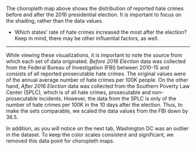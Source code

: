 The choropleth map above shows the distribution of reported hate crimes before and after the 2016 presidential election. It is important to focus on the shading, rather than the data values.

- Which states' rate of hate crimes increased the most after the election? Keep in mind, there may be other influential factors, as well.

***
While viewing these visualizations, it is important to note the source from which each set of data originated.
_Before 2016 Election_ data was collected from the Federal Bureau of Investigation (FBI) between 2010-15 and consists of all reported prosecutable hate crimes. The original values were of the annual average number of hate crimes per 100K people. On the other hand, _After 2016 Election_ data was collected from the Southern Poverty Law Center (SPLC), which is of all hate crimes, prosecutable and non-prosecutable incidents. However, the data from the SPLC is only of the number of hate crimes per 100K in the 10 days after the election. Thus, to make the sets comparable, we scaled the data values from the FBI down by 36.5.

In addition, as you will notice on the next tab, Washington DC was an outlier in the dataset. To keep the color scales consistent and significant, we removed this data point for choropleth maps.

